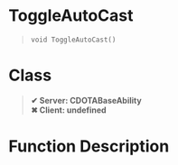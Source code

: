 # ToggleAutoCast
> `void ToggleAutoCast()`
# Class
> __✔ Server: CDOTABaseAbility__  
> __✖ Client: undefined__  
# Function Description

